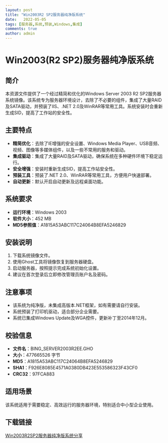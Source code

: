 ```yaml
---
layout: post
title: "Win2003R2 SP2服务器纯净版系统"
date:   2022-05-05
tags: [服务器,系统,预装,Windows,集成]
comments: true
author: admin
---
```

# Win2003(R2 SP2)服务器纯净版系统

## 简介
本资源文件提供了一个经过精简和优化的Windows Server 2003 R2 SP2服务器系统镜像。该系统专为服务器环境设计，去除了不必要的组件，集成了大量RAID及SATA驱动，并预装了IIS、.NET 2.0及WinRAR等常用工具。系统安装时会重新生成SID，提高了工作站的安全性。

## 主要特点
- **精简优化**：去除了IE增强的安全设置、Windows Media Player、USB音频、视频、图像等多媒体组件，以及一些不常用的服务和驱动。
- **集成驱动**：集成了大量RAID及SATA驱动，确保系统在多种硬件环境下稳定运行。
- **安全增强**：安装时重新生成SID，提高工作站安全性。
- **预装工具**：预装了.NET 2.0、WinRAR等常用工具，方便用户快速部署。
- **自动更新**：默认开启自动更新及远程桌面功能。

## 系统要求
- **运行环境**：Windows 2003
- **软件大小**：452 MB
- **MD5参照值**：A1815A53ABC117C24064B8EFA5246829

## 安装说明
1. 下载系统镜像文件。
2. 使用Ghost工具将镜像恢复到服务器硬盘。
3. 启动服务器，按照提示完成系统初始化设置。
4. 建议在首次登录后立即修改管理员账户名及密码。

## 注意事项
- 该系统为纯净版，未集成高版本.NET框架，如有需要请自行安装。
- 系统预装了打印机驱动，适合部分企业需要。
- 系统已集成Windows Update及WGA控件，更新补丁至2014年12月。

## 校验信息
- **文件名**：BING_SERVER2003R2EE.GHO
- **大小**：477665526 字节
- **MD5**：A1815A53ABC117C24064B8EFA5246829
- **SHA1**：F926E8085E4571A0380DB423E553586323F43CF0
- **CRC32**：97FCA883

## 适用场景
该系统适用于需要稳定、高效运行的服务器环境，特别适合中小型企业使用。

## 下载链接

[Win2003R2SP2服务器纯净版系统分享](https://pan.quark.cn/s/916ae6d265c2)